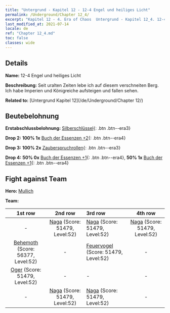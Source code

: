 ```yaml
---
title: "Untergrund - Kapitel 12 - 12-4 Engel und heiliges Licht"
permalink: /Underground/Chapter 12_4/
excerpt: "Kapitel 12 - 4. Era of Chaos  Untergrund - Kapitel 12_4. 12-4 Engel und heiliges Licht"
last_modified_at: 2021-07-14
locale: de
ref: "Chapter 12_4.md"
toc: false
classes: wide
---
```


## Details

 **Name:** 12-4 Engel und heiliges Licht

 **Beschreibung:** Seit uralten Zeiten lebe ich auf diesem verschneiten Berg. Ich habe Imperien und Königreiche aufsteigen und fallen sehen.

 **Related to:** [Untergrund Kapitel 12](/de/Underground/Chapter 12/)

## Beutebelohnung

 **Erstabschlussbelohnung:** [Silberschlüssel](/ItemsDE/con_693/){: .btn .btn--era3}

 **Drop 2:** **100% 1x** [Buch der Essenzen +2](/ItemsDE/mat_53/){: .btn .btn--era4}

 **Drop 3:** **100% 2x** [Zauberspruchrollen](/ItemsDE/con_694/){: .btn .btn--era3}

 **Drop 4:** **50% 0x** [Buch der Essenzen +1](/ItemsDE/mat_46/){: .btn .btn--era4}, **50% 1x** [Buch der Essenzen +1](/ItemsDE/mat_46/){: .btn .btn--era4}


## Fight against Team
 **Hero:** [Mullich](/de/heroes/Mullich/)

 **Team:**


  | 1st row | 2nd row | 3rd row | 4th row |
  |:----:|:----:|:----|:----:|
  | - | [Naga](/de/units/Naga/) (Score: 51479, Level:52)  | [Naga](/de/units/Naga/) (Score: 51479, Level:52)  | [Naga](/de/units/Naga/) (Score: 51479, Level:52)  |
  | [Behemoth](/de/units/Behemoth/) (Score: 56377, Level:52)  | - | [Feuervogel](/de/units/Firebird/) (Score: 51479, Level:52)  | - |
  | [Oger](/de/units/Ogre/) (Score: 51479, Level:52)  | - | - | - |
  | - | [Naga](/de/units/Naga/) (Score: 51479, Level:52)  | [Naga](/de/units/Naga/) (Score: 51479, Level:52)  | - |


